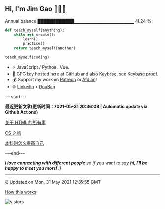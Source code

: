 
<h2>Hi, I'm Jim Gao 👋👨‍💻</h2>

Annual balance    ████████████▁▁▁▁▁▁▁▁▁▁▁▁▁▁▁▁▁▁   41.24 %

```python
def teach_myself(anything):
    while not create():
        learn()
        practice()
    return teach_myself(another)

teach_myself(coding)
```

- ⚡ JavaScript / Python . Vue.
- 🔑 GPG key hosted here at [GitHub](https://github.com/tianheg.gpg) and also [Keybase](https://keybase.io/yidajiabei/pgp_keys.asc), see [Keybase proof](https://gist.github.com/tianheg/1ce40c3e06eddab6bc72b87cc26ec067).
- 💰 Support my work on [Patreon](https://www.patreon.com/tianheg) or [Afdian](https://afdian.net/@yidajiabei)!
- 🌐 [Linkedin](https://www.linkedin.com/in/tianheg/) &bull; [DouBan](https://www.douban.com/people/yidajiabei/)

---start---

**最近更新文章(更新时间：2021-05-31 20:36:08 | Automatic update via Github Actions)**

[关于 HTML 的所有事](https://blog.yidajiabei.xyz/posts/everything-about-html/)

[CS 之旅](https://blog.yidajiabei.xyz/posts/cs-road/)

[本科时怎么提高自己](https://blog.yidajiabei.xyz/posts/how-to-update-yourself/)

---end---

<em><b>I love connecting with different people</b> so if you want to say <b>hi, I'll be happy to meet you more!</b> :)</em>

---

⏰ Updated on Mon, 31 May 2021 12:35:55 GMT

[How this works](https://github.com/tianheg/tianheg/issues/1)

<img src="https://visitor-badge.glitch.me/badge?page_id=tianheg" alt="vistors" />

